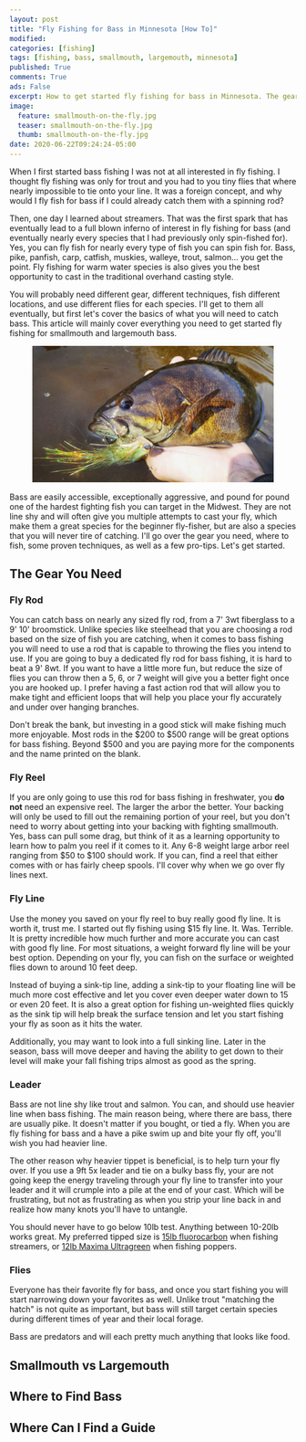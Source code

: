 ```yaml
---
layout: post
title: "Fly Fishing for Bass in Minnesota [How To]"
modified:
categories: [fishing]
tags: [fishing, bass, smallmouth, largemouth, minnesota]
published: True
comments: True
ads: False
excerpt: How to get started fly fishing for bass in Minnesota. The gear, techniques and other advice on getting started
image:
  feature: smallmouth-on-the-fly.jpg
  teaser: smallmouth-on-the-fly.jpg
  thumb: smallmouth-on-the-fly.jpg
date: 2020-06-22T09:24:24-05:00
---
```


When I first started bass fishing I was not at all interested in fly fishing. I thought fly fishing was only for trout and you had to you tiny flies that where nearly impossible to tie onto your line. It was a foreign concept, and why would I fly fish for bass if I could already catch them with a spinning rod?

Then, one day I learned about streamers. That was the first spark that has eventually lead to a full blown inferno of interest in fly fishing for bass (and eventually nearly every species that I had previously only spin-fished for). Yes, you can fly fish for nearly every type of fish you can spin fish for. Bass, pike, panfish, carp, catfish, muskies, walleye, trout, salmon... you get the point. Fly fishing for warm water species is also gives you the best opportunity to cast in the traditional overhand casting style.

You will probably need different gear, different techniques, fish different locations, and use different flies for each species. I'll get to them all eventually, but first let's cover the basics of what you will need to catch bass. This article will mainly cover everything you need to get started fly fishing for smallmouth and largemouth bass.

<figure>
  <img title="" src="/images/smallmouth-on-the-fly.jpg">
  <figcaption></figcaption>
</figure>

Bass are easily accessible, exceptionally aggressive, and pound for pound one of the hardest fighting fish you can target in the Midwest. They are not line shy and will often give you multiple attempts to cast your fly, which make them a great species for the beginner fly-fisher, but are also a species that you will never tire of catching. I'll go over the gear you need, where to fish, some proven techniques, as well as a few pro-tips. Let's get started.

## The Gear You Need

### Fly Rod
You can catch bass on nearly any sized fly rod, from a 7' 3wt fiberglass to a 9' 10' broomstick. Unlike species like steelhead that you are choosing a rod based on the size of fish you are catching, when it comes to bass fishing you will need to use a rod that is capable to throwing the flies you intend to use. If you are going to buy a dedicated fly rod for bass fishing, it is hard to beat a 9' 8wt. If you want to have a little more fun, but reduce the size of flies you can throw then a 5, 6, or 7 weight will give you a better fight once you are hooked up. I prefer having a fast action rod that will allow you to make tight and efficient loops that will help you place your fly accurately and under over hanging branches.

Don't break the bank, but investing in a good stick will make fishing much more enjoyable. Most rods in the $200 to $500 range will be great options for bass fishing. Beyond $500 and you are paying more for the components and the name printed on the blank.

<script type="text/javascript">
amzn_assoc_tracking_id = "jsoutdoors09-20";
amzn_assoc_ad_mode = "manual";
amzn_assoc_ad_type = "smart";
amzn_assoc_marketplace = "amazon";
amzn_assoc_region = "US";
amzn_assoc_design = "enhanced_links";
amzn_assoc_asins = "B014V2V2JU";
amzn_assoc_placement = "adunit";
amzn_assoc_linkid = "c228a167c9aed770547fe50c7dd83913";
</script>
<script src="//z-na.amazon-adsystem.com/widgets/onejs?MarketPlace=US"></script>

<script type="text/javascript">
amzn_assoc_tracking_id = "jsoutdoors09-20";
amzn_assoc_ad_mode = "manual";
amzn_assoc_ad_type = "smart";
amzn_assoc_marketplace = "amazon";
amzn_assoc_region = "US";
amzn_assoc_design = "enhanced_links";
amzn_assoc_asins = "B01J8X9ZE6";
amzn_assoc_placement = "adunit";
amzn_assoc_linkid = "169a8f3f4d35749c087e41c2c8c7aa20";
</script>
<script src="//z-na.amazon-adsystem.com/widgets/onejs?MarketPlace=US"></script>

### Fly Reel
If you are only going to use this rod for bass fishing in freshwater, you **do not** need an expensive reel. The larger the arbor the better. Your backing will only be used to fill out the remaining portion of your reel, but you don't need to worry about getting into your backing with fighting smallmouth. Yes, bass can pull some drag, but think of it as a learning opportunity to learn how to palm you reel if it comes to it. Any 6-8 weight large arbor reel ranging from $50 to $100 should work. If you can, find a reel that either comes with or has fairly cheep spools. I'll cover why when we go over fly lines next.

<script type="text/javascript">
amzn_assoc_tracking_id = "jsoutdoors09-20";
amzn_assoc_ad_mode = "manual";
amzn_assoc_ad_type = "smart";
amzn_assoc_marketplace = "amazon";
amzn_assoc_region = "US";
amzn_assoc_design = "enhanced_links";
amzn_assoc_asins = "B013VO8CTC";
amzn_assoc_placement = "adunit";
amzn_assoc_linkid = "e55687f06091c11affc0523f5bc1da41";
</script>
<script src="//z-na.amazon-adsystem.com/widgets/onejs?MarketPlace=US"></script>

<script type="text/javascript">
amzn_assoc_tracking_id = "jsoutdoors09-20";
amzn_assoc_ad_mode = "manual";
amzn_assoc_ad_type = "smart";
amzn_assoc_marketplace = "amazon";
amzn_assoc_region = "US";
amzn_assoc_design = "enhanced_links";
amzn_assoc_asins = "B011M9KEX0";
amzn_assoc_placement = "adunit";
amzn_assoc_linkid = "175ec099cd4261a9d751ddd5d624bb3a";
</script>
<script src="//z-na.amazon-adsystem.com/widgets/onejs?MarketPlace=US"></script>

### Fly Line
Use the money you saved on your fly reel to buy really good fly line. It is worth it, trust me. I started out fly fishing using $15 fly line. It. Was. Terrible. It is pretty incredible how much further and more accurate you can cast with good fly line. For most situations, a weight forward fly line will be your best option. Depending on your fly, you can fish on the surface or weighted flies down to around 10 feet deep.

Instead of buying a sink-tip line, adding a sink-tip to your floating line will be much more cost effective and let you cover even deeper water down to 15 or even 20 feet. It is also a great option for fishing un-weighted flies quickly as the sink tip will help break the surface tension and let you start fishing your fly as soon as it hits the water.

Additionally, you may want to look into a full sinking line. Later in the season, bass will move deeper and having the ability to get down to their level will make your fall fishing trips almost as good as the spring.

<script type="text/javascript">
amzn_assoc_tracking_id = "jsoutdoors09-20";
amzn_assoc_ad_mode = "manual";
amzn_assoc_ad_type = "smart";
amzn_assoc_marketplace = "amazon";
amzn_assoc_region = "US";
amzn_assoc_design = "enhanced_links";
amzn_assoc_asins = "B001RO4H1Q";
amzn_assoc_placement = "adunit";
amzn_assoc_linkid = "480a6efde2d927bc9968e95892f67bff";
</script>
<script src="//z-na.amazon-adsystem.com/widgets/onejs?MarketPlace=US"></script>

<script type="text/javascript">
amzn_assoc_tracking_id = "jsoutdoors09-20";
amzn_assoc_ad_mode = "manual";
amzn_assoc_ad_type = "smart";
amzn_assoc_marketplace = "amazon";
amzn_assoc_region = "US";
amzn_assoc_design = "enhanced_links";
amzn_assoc_asins = "B07JJ1Z95J";
amzn_assoc_placement = "adunit";
amzn_assoc_linkid = "77e41d90a6c7f9a683acf15d6a13e9eb";
</script>
<script src="//z-na.amazon-adsystem.com/widgets/onejs?MarketPlace=US"></script>

### Leader

Bass are not line shy like trout and salmon. You can, and should use heavier line when bass fishing. The main reason being, where there are bass, there are usually pike. It doesn't matter if you bought, or tied a fly. When you are fly fishing for bass and a have a pike swim up and bite your fly off, you'll wish you had heavier line.

The other reason why heavier tippet is beneficial, is to help turn your fly over. If you use a 9ft 5x leader and tie on a bulky bass fly, your are not going keep the energy traveling through your fly line to transfer into your leader and it will crumple into a pile at the end of your cast. Which will be frustrating, but not as frustrating as when you strip your line back in and realize how many knots you'll have to untangle.

You should never have to go below 10lb test. Anything between 10-20lb works great. My preferred tipped size is <a target="_blank" rel="noreferrer" href="https://amzn.to/3gh6zKe">15lb fluorocarbon</a> when fishing streamers, or <a target="_blank" rel="noreferrer" href="https://amzn.to/3imeEyP">12lb Maxima Ultragreen</a> when fishing poppers.

### Flies

Everyone has their favorite fly for bass, and once you start fishing you will start narrowing down your favorites as well. Unlike trout "matching the hatch" is not quite as important, but bass will still target certain species during different times of year and their local forage.

Bass are predators and will each pretty much anything that looks like food.


## Smallmouth vs Largemouth

## Where to Find Bass

## Where Can I Find a Guide
